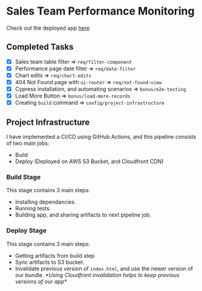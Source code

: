 # Sales Team Performance Monitoring
Check out the deployed app [here](https://d1psv0tw8n43sz.cloudfront.net/)
## Completed Tasks

- [x] Sales team table filter => `req/filter-component`
- [x] Performance page date filter => `req/date-filter`
- [x] Chart edits => `req/chart-edits`
- [x] 404 Not Found page with `ui-router` => `req/not-found-view`
- [x] Cypress installation, and automating scenarios => `bonus/e2e-testing`
- [x] Load More Button => `bonus/load-more-records`
- [x] Creating `build` command => `config/project-infrastructure`

## Project Infrastructure
I have implemented a CI/CD using GitHub Actions, and this pipeline consists of two main jobs: 
 - Build
 - Deploy (Deployed on AWS S3 Bucket, and Cloudfront CDN)

### Build Stage
This stage contains 3 main steps:
- Installing dependancies.
- Running tests.
- Building app, and sharing artifacts to next pipeline job. 

### Deploy Stage
This stage contains 3 main steps:
- Getting artifacts from build step
- Sync artifacts to S3 bucket.
- Invalidate previous version of `index.html`, and use the newer version of our bundle.
_\*Using Cloudfront invalidation helps to keep previous versions of our app\*_